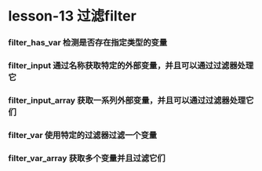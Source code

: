 # lesson-13 过滤filter

### filter_has_var 检测是否存在指定类型的变量
### filter_input 通过名称获取特定的外部变量，并且可以通过过滤器处理它
### filter_input_array  获取一系列外部变量，并且可以通过过滤器处理它们
### filter_var 使用特定的过滤器过滤一个变量
### filter_var_array 获取多个变量并且过滤它们
